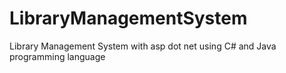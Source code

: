 # LibraryManagementSystem
Library Management System with asp dot net using C# and Java programming language
